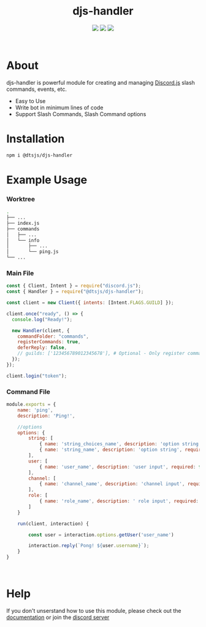 <div align="center">
<br/>
<h1> djs-handler </h1>
<p>
<a href="https://www.npmjs.com/package/@dtsjs/djs-handler"><img src="https://img.shields.io/npm/dw/@dtsjs/djs-handler?style=flat-square"></a>
<a href="https://www.npmjs.com/package/@dtsjs/djs-handler"><img src="https://img.shields.io/npm/v/@dtsjs/djs-handler?style=flat-square"></a>
<a href="https://instagram.com/tirupatibalajithedev"><img src="https://img.shields.io/badge/Instagram-Follow-FD1D1D?style=flat-square&logo=instagram"></a>
</p>

<br/>
</div>

# About

djs-handler is powerful module for creating and managing [Discord.js](https://discord.js.org) slash commands, events, etc.

- Easy to Use
- Write bot in minimum lines of code
- Support Slash Commands, Slash Command options

# Installation

```bash
npm i @dtsjs/djs-handler
```

# Example Usage

### Worktree
```bash
.
├── ...
├── index.js
├── commands
│   ├── ...
│   └── info
│       ├── ...
│       └── ping.js
└── ...
```
### Main File

```js
const { Client, Intent } = require("discord.js");
const { Handler } = require("@dtsjs/djs-handler");

const client = new Client({ intents: [Intent.FLAGS.GUILD] });

client.once("ready", () => {
  console.log("Ready!");

  new Handler(client, {
    commandFolder: "commands",
    registerCommands: true,
    deferReply: false,
    // guilds: ['123456789012345678'], # Optional - Only register commands for these guilds
  });
});

client.login("token");
```

### Command File

```js
module.exports = {
    name: 'ping',
    description: 'Ping!',

    //options
    options: {
        string: [
            { name: 'string_choices_name', description: 'option string with choices', required: false, choices: [{ name: 'choice 1', value: 'ch1' }, { name: 'choice 2', value: 'c2' }] },
            { name: 'string_name', description: 'option string', required: false }
        ],
        user: [
            { name: 'user_name', description: 'user input', required: false }
        ],
        channel: [
            { name: 'channel_name', description: 'channel input', required: false }
        ],
        role: [
            { name: 'role_name', description: ' role input', required: false }
        ]
    }

    run(client, interaction) {

        const user = interaction.options.getUser('user_name')

        interaction.reply(`Pong! ${user.username}`);
    }
}
```

<br>

# Help

If you don't unserstand how to use this module, please check out the [documentation](https://dtsjs.github.io/djs-handler/) or join the [discord server](https://discord.gg/dtsjs)
